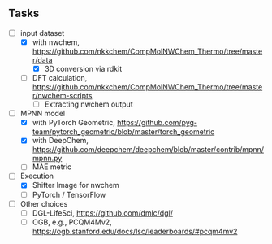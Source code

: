## Tasks
 
- [ ] input dataset
  - [x] with nwchem, https://github.com/nkkchem/CompMolNWChem_Thermo/tree/master/data
    - [x] 3D conversion via rdkit
  - [ ] DFT calculation, https://github.com/nkkchem/CompMolNWChem_Thermo/tree/master/nwchem-scripts
    - [ ] Extracting nwchem output
- [ ] MPNN model
  - [x] with PyTorch Geometric, https://github.com/pyg-team/pytorch_geometric/blob/master/torch_geometric
  - [x] with DeepChem, https://github.com/deepchem/deepchem/blob/master/contrib/mpnn/mpnn.py
  - [ ] MAE metric
- [ ] Execution
  - [x] Shifter Image for nwchem
  - [ ] PyTorch / TensorFlow
- [ ] Other choices
  - [ ] DGL-LifeSci, https://github.com/dmlc/dgl/
  - [ ] OGB, e.g., PCQM4Mv2, https://ogb.stanford.edu/docs/lsc/leaderboards/#pcqm4mv2
